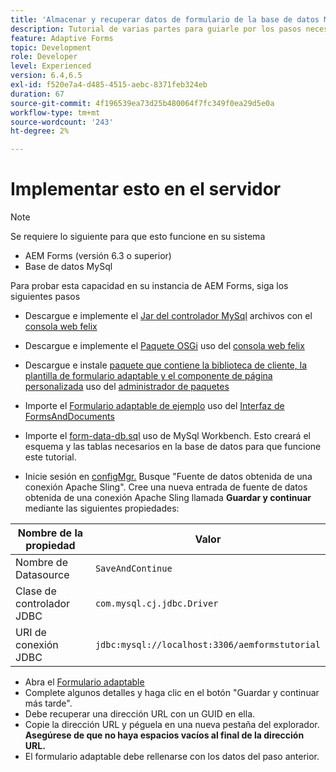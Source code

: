 ```yaml
---
title: 'Almacenar y recuperar datos de formulario de la base de datos MySQL: implementación'
description: Tutorial de varias partes para guiarle por los pasos necesarios para almacenar y recuperar datos de formulario
feature: Adaptive Forms
topic: Development
role: Developer
level: Experienced
version: 6.4,6.5
exl-id: f520e7a4-d485-4515-aebc-8371feb324eb
duration: 67
source-git-commit: 4f196539ea73d25b480064f7fc349f0ea29d5e0a
workflow-type: tm+mt
source-wordcount: '243'
ht-degree: 2%

---
```


# Implementar esto en el servidor

>[!NOTE]
>
>Se requiere lo siguiente para que esto funcione en su sistema
>
>* AEM Forms (versión 6.3 o superior)
>* Base de datos MySql

Para probar esta capacidad en su instancia de AEM Forms, siga los siguientes pasos

* Descargue e implemente el [Jar del controlador MySql](assets/mysqldriver.jar) archivos con el [consola web felix](http://localhost:4502/system/console/bundles)
* Descargue e implemente el [Paquete OSGi](assets/SaveAndContinue.SaveAndContinue.core-1.0-SNAPSHOT.jar) uso del [consola web felix](http://localhost:4502/system/console/bundles)
* Descargue e instale [paquete que contiene la biblioteca de cliente, la plantilla de formulario adaptable y el componente de página personalizada](assets/store-and-fetch-af-with-data.zip) uso del [administrador de paquetes](http://localhost:4502/crx/packmgr/index.jsp)
* Importe el [Formulario adaptable de ejemplo](assets/sample-adaptive-form.zip) uso del [Interfaz de FormsAndDocuments](http://localhost:4502/aem/forms.html/content/dam/formsanddocuments)

* Importe el [form-data-db.sql](assets/form-data-db.sql) uso de MySql Workbench. Esto creará el esquema y las tablas necesarios en la base de datos para que funcione este tutorial.
* Inicie sesión en [configMgr.](http://localhost:4502/system/console/configMgr) Busque &quot;Fuente de datos obtenida de una conexión Apache Sling&quot;. Cree una nueva entrada de fuente de datos obtenida de una conexión Apache Sling llamada **Guardar y continuar** mediante las siguientes propiedades:

| Nombre de la propiedad | Valor |
| ------------------------|---------------------------------------|
| Nombre de Datasource | `SaveAndContinue` |
| Clase de controlador JDBC | `com.mysql.cj.jdbc.Driver` |
| URI de conexión JDBC | `jdbc:mysql://localhost:3306/aemformstutorial` |

* Abra el [Formulario adaptable](http://localhost:4502/content/dam/formsanddocuments/demostoreandretrieveformdata/jcr:content?wcmmode=disabled)
* Complete algunos detalles y haga clic en el botón &quot;Guardar y continuar más tarde&quot;.
* Debe recuperar una dirección URL con un GUID en ella.
* Copie la dirección URL y péguela en una nueva pestaña del explorador. **Asegúrese de que no haya espacios vacíos al final de la dirección URL.**
* El formulario adaptable debe rellenarse con los datos del paso anterior.
